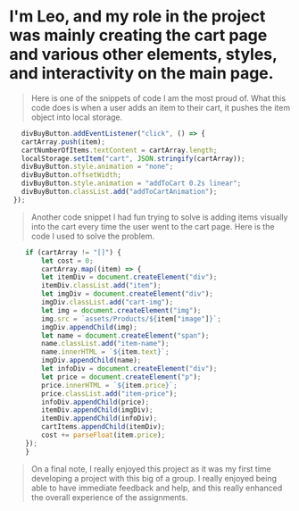 # I'm Leo, and my role in the project was mainly creating the cart page and various other elements, styles, and interactivity on the main page.

 > Here is one of the snippets of code I am the most proud of. What this code does is when a user adds an item to their cart, it pushes the item object into local storage.

 ```js
    divBuyButton.addEventListener("click", () => {
    cartArray.push(item);
    cartNumberOfItems.textContent = cartArray.length;
    localStorage.setItem("cart", JSON.stringify(cartArray));
    divBuyButton.style.animation = "none";
    divBuyButton.offsetWidth;
    divBuyButton.style.animation = "addToCart 0.2s linear";
    divBuyButton.classList.add("addToCartAnimation");   
  });
 ```

> Another code snippet I had fun trying to solve is adding items visually into the cart every time the user went to the cart page. Here is the code I used to solve the problem.

```js
    if (cartArray != "[]") {
        let cost = 0;
        cartArray.map((item) => {
        let itemDiv = document.createElement("div");
        itemDiv.classList.add("item");
        let imgDiv = document.createElement("div");
        imgDiv.classList.add("cart-img");
        let img = document.createElement("img");
        img.src = `assets/Products/${item["image"]}`;
        imgDiv.appendChild(img);
        let name = document.createElement("span");
        name.classList.add("item-name");
        name.innerHTML = `${item.text}`;
        imgDiv.appendChild(name);
        let infoDiv = document.createElement("div");
        let price = document.createElement("p");
        price.innerHTML = `${item.price}`;
        price.classList.add("item-price");
        infoDiv.appendChild(price);
        itemDiv.appendChild(imgDiv);
        itemDiv.appendChild(infoDiv);
        cartItems.appendChild(itemDiv);
        cost += parseFloat(item.price);
    });
    }
```

> On a final note, I really enjoyed this project as it was my first time developing a project with this big of a group. I really enjoyed being able to have immediate feedback and help, and this really enhanced the overall experience of the assignments.